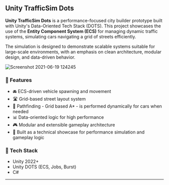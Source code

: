 ## Unity TrafficSim Dots

**Unity TrafficSim Dots** is a performance-focused city builder prototype built with Unity's Data-Oriented Tech Stack (DOTS). This project showcases the use of the **Entity Component System (ECS)** for managing dynamic traffic systems, simulating cars navigating a grid of streets efficiently.

The simulation is designed to demonstrate scalable systems suitable for large-scale environments, with an emphasis on clean architecture, modular design, and data-driven behavior.

![Screenshot 2021-06-19 124245](https://github.com/user-attachments/assets/c648fa14-82dd-4860-b41f-2445d570b250)

### 🔧 Features
- 🚘 ECS-driven vehicle spawning and movement
- 🛣️ Grid-based street layout system
- 🔄 Pathfinding - Grid based A* - is performed dynamically for cars when needed
- 📊 Data-oriented logic for high performance
- 🎮 Modular and extensible gameplay architecture
- 🧪 Built as a technical showcase for performance simulation and gameplay logic

### 🧠 Tech Stack
- Unity 2022+
- Unity DOTS (ECS, Jobs, Burst)
- C#


---
